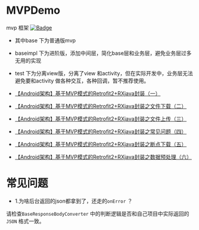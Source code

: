 # MVPDemo
mvp 框架
[![Badge](https://img.shields.io/badge/link-996.icu-red.svg)](https://996.icu/#/zh_CN)

* 其中base 下为普通版mvp 

* baseimpl 下为进阶版，添加中间层，简化base层和业务层，避免业务层过多无用的实现

* test 下为分离view版，分离了view 和activity，但在实际开发中，业务层无法避免要和activity 做各种交互，各种回调，暂不推荐使用。

* [【Android架构】基于MVP模式的Retrofit2+RXjava封装（一）](https://www.jianshu.com/p/bf1106b339c7)
* [【Android架构】基于MVP模式的Retrofit2+RXjava封装之文件下载（二）](https://www.jianshu.com/p/f5d82c2b5431)
* [【Android架构】基于MVP模式的Retrofit2+RXjava封装之文件上传（三）](https://www.jianshu.com/p/6ccdec4f3dd2)
* [【Android架构】基于MVP模式的Retrofit2+RXjava封装之常见问题（四）](https://www.jianshu.com/p/f59d8aeaf3c0)
* [【Android架构】基于MVP模式的Retrofit2+RXjava封装之断点下载（五）](https://www.jianshu.com/p/36a689abc20c)
* [【Android架构】基于MVP模式的Retrofit2+RXjava封装之数据预处理（六）](https://www.jianshu.com/p/bc7dc3b67c5d)

# 常见问题
* 1.为啥后台返回的json都拿到了，还走的`onError` ？

请检查`BaseResponseBodyConverter` 中的判断逻辑是否和自己项目中实际返回的`JSON` 格式一致。





